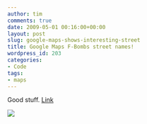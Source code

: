 ```yaml
---
author: tim
comments: true
date: 2009-05-01 00:16:00+00:00
layout: post
slug: google-maps-shows-interesting-street
title: Google Maps F-Bombs street names!
wordpress_id: 203
categories:
- Code
tags:
- maps
---
```


Good stuff. [Link](http://maps.google.co.uk/maps?&ll=48.067541,12.862533&spn=0.006345,0.010267&t=h&z=17)





[![](http://1.bp.blogspot.com/_Ng3QbVQfLZ8/Sfo_Jqi6JyI/AAAAAAAAbHo/QilHprrfP9c/s400/Untitled.jpg)](http://1.bp.blogspot.com/_Ng3QbVQfLZ8/Sfo_Jqi6JyI/AAAAAAAAbHo/QilHprrfP9c/s1600-h/Untitled.jpg)
